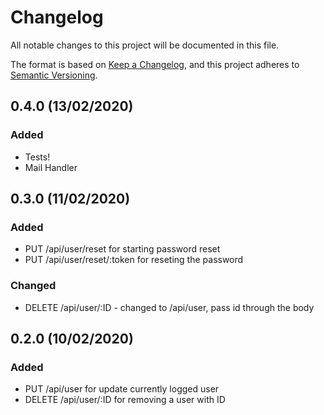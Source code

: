 # Changelog
All notable changes to this project will be documented in this file.

The format is based on [Keep a Changelog](https://keepachangelog.com/en/1.0.0/),
and this project adheres to [Semantic Versioning](https://semver.org/spec/v2.0.0.html).

## 0.4.0 (13/02/2020)

### Added
- Tests!
- Mail Handler

## 0.3.0 (11/02/2020)

### Added
- PUT /api/user/reset for starting password reset
- PUT /api/user/reset/:token for reseting the password

### Changed
- DELETE /api/user/:ID - changed to /api/user, pass id through the body

## 0.2.0 (10/02/2020)

### Added
- PUT /api/user for update currently logged user
- DELETE /api/user/:ID for removing a user with ID 